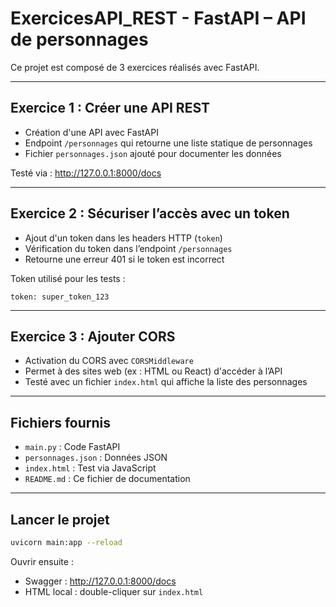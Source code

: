 # ExercicesAPI_REST - FastAPI – API de personnages

Ce projet est composé de 3 exercices réalisés avec FastAPI.

---

## Exercice 1 : Créer une API REST

- Création d'une API avec FastAPI
- Endpoint `/personnages` qui retourne une liste statique de personnages
- Fichier `personnages.json` ajouté pour documenter les données

Testé via : http://127.0.0.1:8000/docs

---

## Exercice 2 : Sécuriser l’accès avec un token

- Ajout d'un token dans les headers HTTP (`token`)
- Vérification du token dans l’endpoint `/personnages`
- Retourne une erreur 401 si le token est incorrect

Token utilisé pour les tests :  
```
token: super_token_123
```

---

## Exercice 3 : Ajouter CORS

- Activation du CORS avec `CORSMiddleware`
- Permet à des sites web (ex : HTML ou React) d'accéder à l’API
- Testé avec un fichier `index.html` qui affiche la liste des personnages

---

## Fichiers fournis

- `main.py` : Code FastAPI
- `personnages.json` : Données JSON
- `index.html` : Test via JavaScript
- `README.md` : Ce fichier de documentation

---

## Lancer le projet

```bash
uvicorn main:app --reload
```

Ouvrir ensuite :
- Swagger : http://127.0.0.1:8000/docs
- HTML local : double-cliquer sur `index.html`
